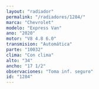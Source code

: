```yaml
---
layout: "radiador"
permalink: "/radiadores/1284/"
marca: "Chevrolet"
modelo: "Express Van"
ano: "2020"
motor: "V8 4.8 6.0"
transmision: "Automática"
parte: "10032"
clima: "Con clima"
alto: "34"
ancho: "17 1/2"
observaciones: "Toma inf. seguro"
id: "1284"
---
```


